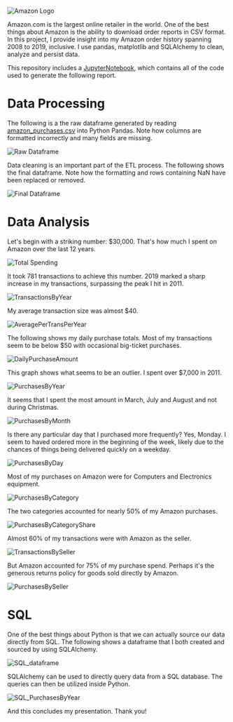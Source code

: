 ![Amazon Logo](https://github.com/AmitSamra/AmazonOrderHistory/blob/master/img/amazon_logo.png)


Amazon.com is the largest online retailer in the world. One of the best things about Amazon is the ability to download order reports in CSV format. In this project, I provide insight into my Amazon order history spanning 2008 to 2019, inclusive. I use pandas, matplotlib and SQLAlchemy to clean, analyze and persist data. 

This repository includes a [JupyterNotebook](https://github.com/AmitSamra/AmazonOrderHistory/blob/master/AmazonOrderHistory.ipynb), which contains all of the code used to generate the following report. 

# Data Processing

The following is a the raw dataframe generated by reading [amazon_purchases.csv](https://github.com/AmitSamra/AmazonOrderHistory/blob/master/amazon_purchases.csv) into Python Pandas. Note how columns are formatted incorrectly and many fields are missing. 

![Raw Dataframe](https://github.com/AmitSamra/AmazonOrderHistory/blob/master/img/raw_dataframe.png)

Data cleaning is an important part of the ETL process. The following shows the final dataframe. Note how the formatting and rows containing NaN have been replaced or removed.

![Final Dataframe](https://github.com/AmitSamra/AmazonOrderHistory/blob/master/img/final_dataframe.png)

# Data Analysis

Let's begin with a striking number: $30,000. That's how much I spent on Amazon over the last 12 years. 

![Total Spending](https://github.com/AmitSamra/AmazonOrderHistory/blob/master/img/total_spent.png)

It took 781 transactions to achieve this number. 2019 marked a sharp increase in my transactions, surpassing the peak I hit in 2011. 

![TransactionsByYear](https://github.com/AmitSamra/AmazonOrderHistory/blob/master/img/TransactionsByYear.png)

My average transaction size was almost $40.

![AveragePerTransPerYear](https://github.com/AmitSamra/AmazonOrderHistory/blob/master/img/AveragePerTransPerYear.png)

The following shows my daily purchase totals. Most of my transactions seem to be below $50 with occasional big-ticket purchases. 

![DailyPurchaseAmount](https://github.com/AmitSamra/AmazonOrderHistory/blob/master/img/DailyPurchaseAmount.png)

This graph shows what seems to be an outlier. I spent over $7,000 in 2011. 

![PurchasesByYear](https://github.com/AmitSamra/AmazonOrderHistory/blob/master/img/PurchasesByYear.png)

It seems that I spent the most amount in March, July and August and not during Christmas. 

![PurchasesByMonth](https://github.com/AmitSamra/AmazonOrderHistory/blob/master/img/PurchasesByMonth.png)

Is there any particular day that I purchased more frequently? Yes, Monday. I seem to haved ordered more in the beginning of the week, likely due to the chances of things being delivered quickly on a weekday. 

![PurchasesByDay](https://github.com/AmitSamra/AmazonOrderHistory/blob/master/img/PurchasesByDay.png)

Most of my purchases on Amazon were for Computers and Electronics equipment. 

![PurchasesByCategory](https://github.com/AmitSamra/AmazonOrderHistory/blob/master/img/PurchasesByCategory.png)

The two categories accounted for nearly 50% of my Amazon purchases. 

![PurchasesByCategoryShare](https://github.com/AmitSamra/AmazonOrderHistory/blob/master/img/PurchasesByCategoryShare.png)

Almost 60% of my transactions were with Amazon as the seller. 

![TransactionsBySeller](https://github.com/AmitSamra/AmazonOrderHistory/blob/master/img/TransactionsBySeller.png)

But Amazon accounted for 75% of my purchase spend. Perhaps it's the generous returns policy for goods sold directly by Amazon. 

![PurchasesBySeller](https://github.com/AmitSamra/AmazonOrderHistory/blob/master/img/PurchasesBySeller.png)

# SQL

One of the best things about Python is that we can actually source our data directly from SQL. The following shows a dataframe that I both created and sourced by using SQLAlchemy. 

![SQL_dataframe](https://github.com/AmitSamra/AmazonOrderHistory/blob/master/img/SQL_dataframe.png)

SQLAlchemy can be used to directly query data from a SQL database. The queries can then be utilized inside Python. 

![SQL_PurchasesByYear](https://github.com/AmitSamra/AmazonOrderHistory/blob/master/img/SQL_PurchasesByYear.png)

And this concludes my presentation. Thank you! 